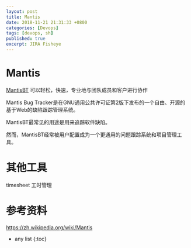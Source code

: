 ```yaml
---
layout: post
title: Mantis
date: 2018-11-21 21:31:33 +0800
categories: [Devops]
tags: [devops, sh]
published: true
excerpt: JIRA Fisheye
---
```


# Mantis

[MantisBT](https://www.mantisbt.org/) 可以轻松，快速，专业地与团队成员和客户进行协作

Mantis Bug Tracker是在GNU通用公共许可证第2版下发布的一个自由、开源的基于Web的缺陷跟踪管理系统。

MantisBT最常见的用途是用来追踪软件缺陷。

然而，MantisBT经常被用户配置成为一个更通用的问题跟踪系统和项目管理工具。


# 其他工具

timesheet 工时管理


# 参考资料

https://zh.wikipedia.org/wiki/Mantis

* any list
{:toc}